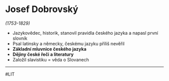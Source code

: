 # Josef Dobrovský

*(1753-1829)*
- Jazykovědec, historik, stanovil pravidla českého jazyka a napasl první slovník
- Psal latinsky a německy, českému jazyku příliš nevěřil
- **Základní mluvnice českého jazyka**
- **Dějiny české řeči a literatury**
- Založil slavistiku = věda o Slovanech

---
#LIT 